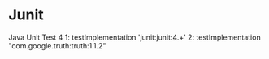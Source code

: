 # Junit
Java Unit Test 4
1: testImplementation 'junit:junit:4.+'
2: testImplementation "com.google.truth:truth:1.1.2"
